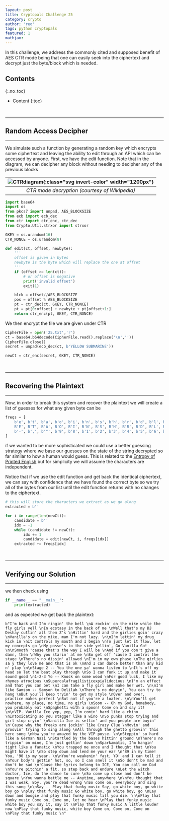 ```yaml
---
layout: post
title: Cryptopals Challenge 25
category: crypto
author: 'reo'
tags: python cryptopals
featured: 1
mathjax: 
---
```


In this challenge, we address the commonly cited and supposed benefit of AES CTR mode being that one can
easily seek into the ciphertext and decrypt just the byte/block which is needed.

## Contents
{:.no_toc}

* Content
{:toc}

<br>

***

## Random Access Decipher

***

We simulate such a function by generating a random key which encrypts some ciphertext
and leaving the ability to edit through an API which can be accessed by anyone.
First, we have the edit function. Note that in the diagram, we can decipher any
block without needing to decipher any of the previous blocks

|![CTRdiagram]{:class="svg invert-color" width="1200px"}|
|:--:|
| *CTR mode decryption (courtesy of Wikipedia)* |


```python
import base64
import os
from pkcs7 import unpad, AES_BLOCKSIZE
from ecb import ecb_dec
from ctr import ctr_enc, ctr_dec
from Crypto.Util.strxor import strxor

GKEY = os.urandom(16)
CTR_NONCE = os.urandom(8)

def edit(ct, offset, newbyte):
    '''
    offset is given in bytes
    newbyte is the byte which will replace the one at offset
    '''
    if (offset >= len(ct)):
        # or offset is negative
        print('invalid offset')
        exit(1)

    blck = offset//AES_BLOCKSIZE
    pos = offset % AES_BLOCKSIZE
    pt = ctr_dec(ct, GKEY, CTR_NONCE)
    pt = pt[0:offset] + newbyte + pt[offset+1:]
    return ctr_enc(pt, GKEY, CTR_NONCE)
```

We then encrypt the file we are given under CTR

```python
CipherFile = open('25.txt','r')
ct = base64.b64decode(CipherFile.read().replace('\n',''))
CipherFile.close()
secret = unpad(ecb_dec(ct, b'YELLOW SUBMARINE'))

newCt = ctr_enc(secret, GKEY, CTR_NONCE)
```

<br>

***

## Recovering the Plaintext

***

Now, in order to break this system and recover the plaintext we will create a list
of guesses for what any given byte can be

```python
freqs = [
    b'e', b't', b'a', b'o', b'i', b'n', b's', b'h', b'r', b'd', b'l', b' ', b'c', b'u', b'm', b'w', b'f', b'g', b'y', b'p', b'b', b'\'', b'v', b'k', b'j', b'x', b'q', b'z',
    B'E', B'T', B'A', B'O', B'I', B'N', B'S', B'H', B'R', B'D', B'L', B'C', B'U', B'M', B'W', B'F', B'G', B'Y', B'P', B'B', B'V', B'K', B'J', B'X', B'Q', B'Z', b'\n', b'.',
    b'-', b',', b'"', b'9', b'8', b'1', b'2', b'3', b'4', b'5', b'6', b'7', b'0', b'/', b'?', b'!', b'\n'
]
```

if we wanted to be more sophisticated we could use a better guessing strategy where
we base our guesses on the state of the string decrypted so far similar to how a human would
guess. This is related to the [Entropy of Printed English](http://languagelog.ldc.upenn.edu/myl/Shannon1950.pdf)
but for simplicity we will assume the characters are independent.

Notice that if we use the edit function and get back the identical ciphertext, we can say with confidence that
we have found the correct byte so we try all of the bytes from our list until the edit function returns
with no changes to the ciphertext.

```python
# this will store the characters we extract as we go along
extracted = b''

for i in range(len(newCt)):
    candidate = b''
    idx = -1
    while (candidate != newCt):
        idx += 1
        candidate = edit(newCt, i, freqs[idx])
    extracted += freqs[idx]
```

<br>

***

## Verifying our Solution

***

we then check using

```python
if __name__ == "__main__":
    print(extracted)
```

and as expected we get back the plaintext:

```
b"I'm back and I'm ringin' the bell \nA rockin' on the mike while the fly girls yell \nIn ecstasy in the back of me \nWell that's my DJ Deshay cuttin' all them Z's \nHittin' hard and the girlies goin' crazy \nVanilla's on the mike, man I'm not lazy. \n\nI'm lettin' my drug kick in \nIt controls my mouth and I begin \nTo just let it flow, let my concepts go \nMy posse's to the side yellin', Go Vanilla Go! \n\nSmooth 'cause that's the way I will be \nAnd if you don't give a damn, then \nWhy you starin' at me \nSo get off 'cause I control the stage \nThere's no dissin' allowed \nI'm in my own phase \nThe girlies sa y they love me and that is ok \nAnd I can dance better than any kid n' play \n\nStage 2 -- Yea the one ya' wanna listen to \nIt's off my head so let the beat play through \nSo I can funk it up and make it sound good \n1-2-3 Yo -- Knock on some wood \nFor good luck, I like my rhymes atrocious \nSupercalafragilisticexpialidocious \nI'm an effect and that you can bet \nI can take a fly girl and make her wet. \n\nI'm like Samson -- Samson to Delilah \nThere's no denyin', You can try to hang \nBut you'll keep tryin' to get my style \nOver and over, practice makes perfect \nBut not if you're a loafer. \n\nYou'll get nowhere, no place, no time, no girls \nSoon -- Oh my God, homebody, you probably eat \nSpaghetti with a spoon! Come on and say it! \n\nVIP. Vanilla Ice yep, yep, I'm comin' hard like a rhino \nIntoxicating so you stagger like a wino \nSo punks stop trying and girl stop cryin' \nVanilla Ice is sellin' and you people are buyin' \n'Cause why the freaks are jockin' like Crazy Glue \nMovin' and groovin' trying to sing along \nAll through the ghetto groovin' this here song \nNow you're amazed by the VIP posse. \n\nSteppin' so hard like a German Nazi \nStartled by the bases hittin' ground \nThere's no trippin' on mine, I'm just gettin' down \nSparkamatic, I'm hangin' tight like a fanatic \nYou trapped me once and I thought that \nYou might have it \nSo step down and lend me your ear \n'89 in my time! You, '90 is my year. \n\nYou're weakenin' fast, YO! and I can tell it \nYour body's gettin' hot, so, so I can smell it \nSo don't be mad and don't be sad \n'Cause the lyrics belong to ICE, You can call me Dad \nYou're pitchin' a fit, so step back and endure \nLet the witch doctor, Ice, do the dance to cure \nSo come up close and don't be square \nYou wanna battle me -- Anytime, anywhere \n\nYou thought that I was weak, Boy, you're dead wrong \nSo come on, everybody and sing this song \n\nSay -- Play that funky music Say, go white boy, go white boy go \nplay that funky music Go white boy, go white boy, go \nLay down and boogie and play that funky music till you die. \n\nPlay that funky music Come on, Come on, let me hear \nPlay that funky music white boy you say it, say it \nPlay that funky music A little louder now \nPlay that funky music, white boy Come on, Come on, Come on \nPlay that funky music \n"
```

[CTRdiagram]: https://upload.wikimedia.org/wikipedia/commons/3/3c/CTR_decryption_2.svg
